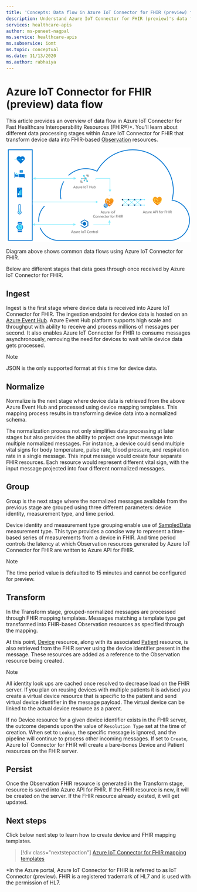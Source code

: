 ```yaml
---
title: 'Concepts: Data flow in Azure IoT Connector for FHIR (preview) feature of Azure API for FHIR'
description: Understand Azure IoT Connector for FHIR (preview)'s data flow. Azure IoT Connector for FHIR (preview) ingests, normalizes, groups, transforms, and persists IoMT data to Azure API for FHIR.
services: healthcare-apis
author: ms-puneet-nagpal
ms.service: healthcare-apis
ms.subservice: iomt
ms.topic: conceptual
ms.date: 11/13/2020
ms.author: rabhaiya
---
```


# Azure IoT Connector for FHIR (preview) data flow

This article provides an overview of data flow in Azure IoT Connector for Fast Healthcare Interoperability Resources (FHIR&#174;)*. You'll learn about different data processing stages within Azure IoT Connector for FHIR that transform device data into FHIR-based [Observation](https://www.hl7.org/fhir/observation.html) resources.

![Azure IoT Connector for FHIR data flow](media/concepts-iot-data-flow/iot-connector-data-flow.png)

Diagram above shows common data flows using Azure IoT Connector for FHIR. 

Below are different stages that data goes through once received by Azure IoT Connector for FHIR.

## Ingest
Ingest is the first stage where device data is received into Azure IoT Connector for FHIR. The ingestion endpoint for device data is hosted on an [Azure Event Hub](../../event-hubs/index.yml). Azure Event Hub platform supports high scale and throughput with ability to receive and process millions of messages per second. It also enables Azure IoT Connector for FHIR to consume messages asynchronously, removing the need for devices to wait while device data gets processed.

> [!NOTE]
> JSON is the only supported format at this time for device data.

## Normalize
Normalize is the next stage where device data is retrieved from the above Azure Event Hub and processed using device mapping templates. This mapping process results in transforming device data into a normalized schema. 

The normalization process not only simplifies data processing at later stages but also provides the ability to project one input message into multiple normalized messages. For instance, a device could send multiple vital signs for body temperature, pulse rate, blood pressure, and respiration rate in a single message. This input message would create four separate FHIR resources. Each resource would represent different vital sign, with the input message projected into four different normalized messages.

## Group
Group is the next stage where the normalized messages available from the previous stage are grouped using three different parameters: device identity, measurement type, and time period.

Device identity and measurement type grouping enable use of [SampledData](https://www.hl7.org/fhir/datatypes.html#SampledData) measurement type. This type provides a concise way to represent a time-based series of measurements from a device in FHIR. And time period controls the latency at which Observation resources generated by Azure IoT Connector for FHIR are written to Azure API for FHIR.

> [!NOTE]
> The time period value is defaulted to 15 minutes and cannot be configured for preview.

## Transform
In the Transform stage, grouped-normalized messages are processed through FHIR mapping templates. Messages matching a template type get transformed into FHIR-based Observation resources as specified through the mapping.

At this point, [Device](https://www.hl7.org/fhir/device.html) resource, along with its associated [Patient](https://www.hl7.org/fhir/patient.html) resource, is also retrieved from the FHIR server using the device identifier present in the message. These resources are added as a reference to the Observation resource being created.

> [!NOTE]
> All identity look ups are cached once resolved to decrease load on the FHIR server. If you plan on reusing devices with multiple patients it is advised you create a virtual device resource that is specific to the patient and send virtual device identifier in the message payload. The virtual device can be linked to the actual device resource as a parent.

If no Device resource for a given device identifier exists in the FHIR server, the outcome depends upon the value of `Resolution Type` set at the time of creation. When set to `Lookup`, the specific message is ignored, and the pipeline will continue to process other incoming messages. If set to `Create`, Azure IoT Connector for FHIR will create a bare-bones Device and Patient resources on the FHIR server.  

## Persist
Once the Observation FHIR resource is generated in the Transform stage, resource is saved into Azure API for FHIR. If the FHIR resource is new, it will be created on the server. If the FHIR resource already existed, it will get updated.

## Next steps

Click below next step to learn how to create device and FHIR mapping templates.

>[!div class="nextstepaction"]
>[Azure IoT Connector for FHIR mapping templates](iot-mapping-templates.md)

*In the Azure portal, Azure IoT Connector for FHIR is referred to as IoT Connector (preview). FHIR is a registered trademark of HL7 and is used with the permission of HL7. 